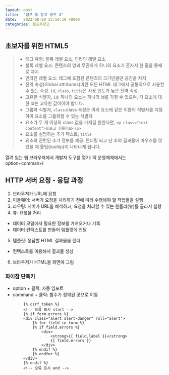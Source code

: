```yaml
---
layout: post
title:  "점프 투 장고 공부 4"
date:   2022-08-20 22:50:10 +0900
categories: 점프투장고
---
```


## 초보자를 위한 HTML5
> * 태그 유형: 블록 레벨 요소, 인라인 레벨 요소
> * 블록 레벨 요소: 콘텐츠의 양과 무관하게 하나의 요소가 혼자서 한 줄을 통째로 차지
> * 인라인 레벨 요소: 태그에 포함된 콘텐츠의 크기만큼만 공간을 차지
> * 전역 속성(Global attributes)이란 모든 HTML 태그에서 공통적으로 사용할 수 있는 속성. `id`, `class`, `title`은 사용 빈도가 높은 전역 속성.
> * 고유한 식별자, `id`: 하나의 요소는 하나의 id를 가질 수 있으며, 각 요소에 대한 id는 고유한 값이어야 합니다. 
> * 그룹화 식별자, `class`:class 속성은 여러 요소에 같은 이름의 식별자를 지정하여 요소를 그룹화할 수 있는 식별자
> * 요소가 두 개 이상의 class 값을 가지길 원한다면,  `<p class="text content">슬프고 힘들어요</p>`
> * 요소를 설명하는 추가 텍스트, `title`
> * 요소와 관련된 추가 정보를 제공. 렌더링 되고 난 후의 결과물에 마우스를 얹었을 때 툴팁(tooltip)이 나타나게 됩니다.


열려 있는 웹 브라우저에서 개발자 도구를 열기: 맥 운영체제에서는 option+comman+I




## HTTP 서버 요청 - 응답 과정

1. 브라우저가 URL에 요청
2. 미들웨어: 서버가 요청을 처리하기 전에 미리 수행해야 할 작업들을 실행
3. 라우팅: 서버가 URL을 해석하고, 요청을 처리할 수 있는 핸들러(뷰)를 골라서 실행
4. 뷰: 요청을 처리
 * 데이터 모델에서 필요한 정보를 가져오거나 기록 
 * 데이터 컨텍스트를 만들어 템플릿에 전달
5. 템플릿: 응답할 HTML 결과물을 렌더
 * 컨텍스트를 이용해서 결과물 생성
6. 브라우저가 HTML을 화면에 그림


### 파이참 단축키
* option + 클릭: 자동 임포트
* command + 클릭: 함수가 정의된 곳으로 이동
```
        {% csrf_token %}
        <!-- 오류 표시 start -->
        {% if form.errors %}
        <div class="alert alert-danger" roll="alert">
            {% for field in form %}
            {% if field.errors %}
                <div>
                    <strong>{{ field.label }}</strong>
                    {{ field.errors }}
                </div>
            {% endif %}
            {% endfor %}
        </div>
        {% endif %}
        <!-- 오류 표시 end -->
```

